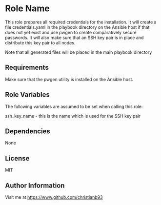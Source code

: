 Role Name
=========

This role prepares all required credentials for the installation. It will create a file credentials.yaml in the playbook directory on the Ansible host if that does not yet exist and
use pwgen to create comparatively secure passwords. It will also make sure that an SSH key pair is in place and distribute this key pair to all nodes.

Note that all generated files will be placed in the main playbook directory

Requirements
------------

Make sure that the pwgen utility is installed on the Ansible host.

Role Variables
--------------

The following variables are assumed to be set when calling this role:

ssh_key_name - this is the name which is used for the SSH key pair

Dependencies
------------

None


License
-------

MIT

Author Information
------------------

Visit me at https://www.github.com/christianb93
